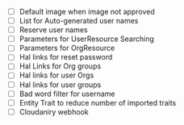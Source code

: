  - [ ] Default image when image not approved
 - [ ] List for Auto-generated user names
 - [ ] Reserve user names
 - [ ] Parameters for UserResource Searching
 - [ ] Parameters for OrgResource
 - [ ] Hal links for reset password
 - [ ] Hal Links for Org groups
 - [ ] Hal links for user Orgs
 - [ ] Hal links for user groups
 - [ ] Bad word filter for username
 - [ ] Entity Trait to reduce number of imported traits
 - [ ] Cloudaniry webhook